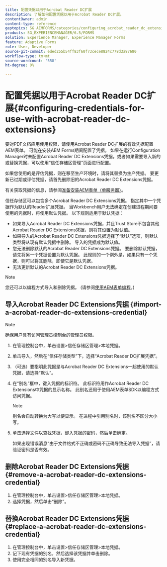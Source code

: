 ```yaml
---
title: 配置凭据以用于Acrobat Reader DC扩展
description: 了解如何配置凭据以用于Acrobat Reader DC扩展。
contentOwner: admin
content-type: reference
geptopics: SG_AEMFORMS/categories/configuring_acrobat_reader_dc_extensions
products: SG_EXPERIENCEMANAGER/6.5/FORMS
solution: Experience Manager, Experience Manager Forms
feature: Adaptive Forms
role: User, Developer
source-git-commit: eded255b54ff83f60f73cece8824c778d3a87680
workflow-type: tm+mt
source-wordcount: '558'
ht-degree: 0%

---
```


# 配置凭据以用于Acrobat Reader DC扩展{#configuring-credentials-for-use-with-acrobat-reader-dc-extensions}

要对PDF文档应用使用权限，请使用Acrobat Reader DC扩展的有效凭据配置AEM表单。 可能在安装AEM Forms期间配置了凭据。 如果在运行Configuration Manager时未配置Acrobat Reader DC Extensions凭据，或者如果需要导入新的或替换凭据，可以使用“信任存储区管理”页面进行配置。

如果您使用的是评估凭据，则在移至生产环境时，请将其替换为生产凭据。 要更新已过期或评估凭据，请首先删除旧的Acrobat Reader DC Extensions凭据。

有关获取凭据的信息，请参阅[准备安装AEM表单（单服务器）](https://helpx.adobe.com/pdf/aem-forms/6-3/prepare-install-single-server.pdf)。

信任存储区可以包含多个Acrobat Reader DC Extensions凭据。 指定其中一个凭据作为默认的Reader扩展凭据。 当Workbench用户无法确定在创建进程期间要使用的凭据时，将使用默认凭据。 以下规则适用于默认凭据：

* 如果导入Acrobat Reader DC Extensions凭据，并且Trust Store不包含其他Acrobat Reader DC Extensions凭据，则将其设置为默认值。
* 如果导入的Acrobat Reader DC Extensions凭据选择了“默认”选项，则默认类型将从现有默认凭据中删除。 导入的凭据成为默认值。
* 您无法删除默认的Acrobat Reader DC Extensions凭据。 要删除默认凭据，请先将另一个凭据设置为默认凭据。 此规则的一个例外是，如果只有一个凭据，则可以将其删除，即使它是默认凭据。
* 无法更新默认的Acrobat Reader DC Extensions凭据。

>[!NOTE]
>
>您还可以以编程方式导入和删除凭据。 (请参阅[使用AEM表单编程](https://experienceleague.adobe.com/docs/experience-manager-release-information/aem-release-updates/previous-updates/aem-previous-versions.html)。)

## 导入Acrobat Reader DC Extensions凭据 {#import-a-acrobat-reader-dc-extensions-credential}

>[!NOTE]
> 
> 确保用户具有访问管理员控制台的管理员权限。

1. 在管理控制台中，单击设置>信任存储区管理>本地凭据。
1. 单击导入，然后在“信任存储类型”下，选择“Acrobat Reader DC扩展凭据”。
1. （可选）要指明此凭据是与Acrobat Reader DC Extensions一起使用的默认凭据，请选择“默认”。
1. 在“别名”框中，键入凭据的标识符。 此标识符用作Acrobat Reader DC Extensions中凭据的显示名称。 此别名还用于使用AEM表单SDK以编程方式访问凭据。

   >[!NOTE]
   >
   >别名会自动转换为大写以便显示。 在进程中引用别名时，该别名不区分大小写。

1. 单击选择文件以查找凭据，键入凭据的密码，然后单击确定。

   如果出现错误消息“由于文件格式不正确或密码不正确导致无法导入凭据”，请验证密码是否有效。

## 删除Acrobat Reader DC Extensions凭据 {#remove-a-acrobat-reader-dc-extensions-credential}

1. 在管理控制台中，单击设置>信任存储区管理>本地凭据。
1. 选择凭据，然后单击“删除”。

## 替换Acrobat Reader DC Extensions凭据 {#replace-a-acrobat-reader-dc-extensions-credential}

1. 在管理控制台中，单击设置>信任存储区管理>本地凭据。
1. 记下现有凭据的别名，然后选择该凭据并单击删除。
1. 使用完全相同的别名导入新凭据。
